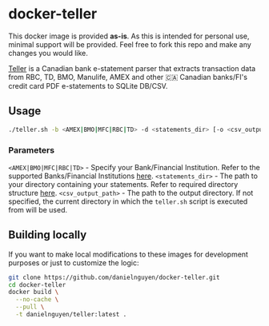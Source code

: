 # docker-teller

This docker image is provided **as-is**. As this is intended for personal use, minimal support will be provided. Feel free to fork this repo and make any changes you would like.

[Teller](https://github.com/Bizzaro/Teller) is a Canadian bank e-statement parser that extracts transaction data from RBC, TD, BMO, Manulife, AMEX and other 🇨🇦 Canadian banks/FI's credit card PDF e-statements to SQLite DB/CSV.

## Usage

```bash
./teller.sh -b <AMEX|BMO|MFC|RBC|TD> -d <statements_dir> [-o <csv_output_path>]
```

### Parameters

`<AMEX|BMO|MFC|RBC|TD>` - Specify your Bank/Financial Institution. Refer to the supported Banks/Financial Institutions [here](https://github.com/Bizzaro/Teller#features-of-this-fork).
`<statements_dir>` - The path to your directory containing your statements. Refer to required directory structure [here](https://github.com/Bizzaro/Teller#how-to-use).
`<csv_output_path>` - The path to the output directory. If not specified, the current directory in which the `teller.sh` script is executed from will be used.

## Building locally

If you want to make local modifications to these images for development purposes or just to customize the logic:

```bash
git clone https://github.com/danielnguyen/docker-teller.git
cd docker-teller
docker build \
  --no-cache \
  --pull \
  -t danielnguyen/teller:latest .
```
